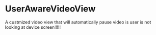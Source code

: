 # UserAwareVideoView
A custmized video view that will automatically pause video is user is not looking at device screen!!!!!
